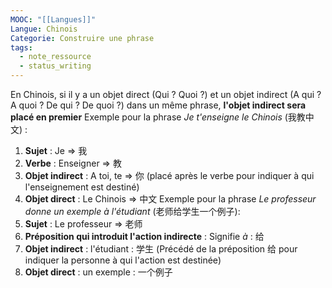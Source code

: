 ```yaml
---
MOOC: "[[Langues]]"
Langue: Chinois
Categorie: Construire une phrase
tags:
  - note_ressource
  - status_writing
---
```

En Chinois, si il y a un objet direct (Qui ? Quoi ?) et un objet indirect (A qui ? A quoi ? De qui ? De quoi ?) dans un même phrase, **l'objet indirect sera placé en premier**
Exemple pour la phrase *Je t'enseigne le Chinois* (我教中文) :
1. **Sujet** : Je ⇒ 我
2. **Verbe** : Enseigner ⇒ 教
3. **Objet indirect** : A toi, te ⇒ 你 (placé après le verbe pour indiquer à qui l'enseignement est destiné)
4. **Objet direct** : Le Chinois ⇒ 中文
Exemple pour la phrase *Le professeur donne un exemple à l'étudiant* (老师给学生一个例子):
1. **Sujet** : Le professeur ⇒ 老师
2. **Préposition qui introduit l'action indirecte** : Signifie *à* : 给
3. **Objet indirect** : l'étudiant : 学生 (Précédé de la préposition 给 pour indiquer la personne à qui l'action est destinée)
4. **Objet direct** : un exemple : 一个例子
